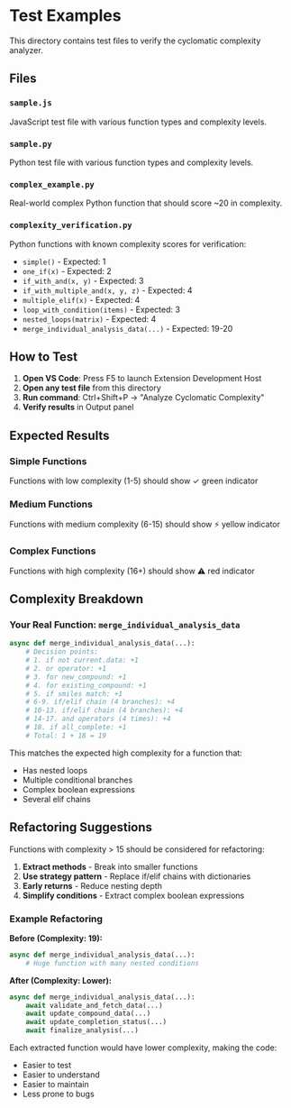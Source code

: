 # Test Examples

This directory contains test files to verify the cyclomatic complexity analyzer.

## Files

### `sample.js`
JavaScript test file with various function types and complexity levels.

### `sample.py`
Python test file with various function types and complexity levels.

### `complex_example.py`
Real-world complex Python function that should score ~20 in complexity.

### `complexity_verification.py`
Python functions with known complexity scores for verification:
- `simple()` - Expected: 1
- `one_if(x)` - Expected: 2
- `if_with_and(x, y)` - Expected: 3
- `if_with_multiple_and(x, y, z)` - Expected: 4
- `multiple_elif(x)` - Expected: 4
- `loop_with_condition(items)` - Expected: 3
- `nested_loops(matrix)` - Expected: 4
- `merge_individual_analysis_data(...)` - Expected: 19-20

## How to Test

1. **Open VS Code**: Press F5 to launch Extension Development Host
2. **Open any test file** from this directory
3. **Run command**: Ctrl+Shift+P → "Analyze Cyclomatic Complexity"
4. **Verify results** in Output panel

## Expected Results

### Simple Functions
Functions with low complexity (1-5) should show ✓ green indicator

### Medium Functions  
Functions with medium complexity (6-15) should show ⚡ yellow indicator

### Complex Functions
Functions with high complexity (16+) should show ⚠️ red indicator

## Complexity Breakdown

### Your Real Function: `merge_individual_analysis_data`

```python
async def merge_individual_analysis_data(...):
    # Decision points:
    # 1. if not current.data: +1
    # 2. or operator: +1
    # 3. for new_compound: +1
    # 4. for existing_compound: +1
    # 5. if smiles match: +1
    # 6-9. if/elif chain (4 branches): +4
    # 10-13. if/elif chain (4 branches): +4
    # 14-17. and operators (4 times): +4
    # 18. if all_complete: +1
    # Total: 1 + 18 = 19
```

This matches the expected high complexity for a function that:
- Has nested loops
- Multiple conditional branches
- Complex boolean expressions
- Several elif chains

## Refactoring Suggestions

Functions with complexity > 15 should be considered for refactoring:

1. **Extract methods** - Break into smaller functions
2. **Use strategy pattern** - Replace if/elif chains with dictionaries
3. **Early returns** - Reduce nesting depth
4. **Simplify conditions** - Extract complex boolean expressions

### Example Refactoring

**Before (Complexity: 19):**
```python
async def merge_individual_analysis_data(...):
    # Huge function with many nested conditions
```

**After (Complexity: Lower):**
```python
async def merge_individual_analysis_data(...):
    await validate_and_fetch_data(...)
    await update_compound_data(...)
    await update_completion_status(...)
    await finalize_analysis(...)
```

Each extracted function would have lower complexity, making the code:
- Easier to test
- Easier to understand
- Easier to maintain
- Less prone to bugs
